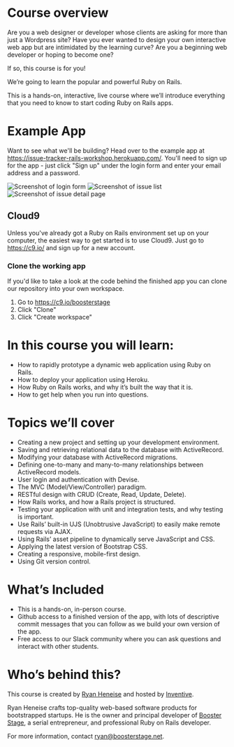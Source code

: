 # Course overview

Are you a web designer or developer whose clients are asking for  more than just a Wordpress site? Have you ever wanted to design your own interactive web app but are intimidated by the learning curve? Are you a beginning web developer or hoping to become one? 

If so, this course is for you! 

We’re going to learn the popular and powerful Ruby on Rails. 

This is a hands-on, interactive, live course where we’ll introduce everything that you need to know to start coding Ruby on Rails apps. 

# Example App

Want to see what we'll be building? Head over to the example app at https://issue-tracker-rails-workshop.herokuapp.com/. You'll need to sign up for the app - just click "Sign up" under the login form and enter your email address and a password. 

![Screenshot of login form](https://i.imgur.com/yRsspXy.png)
![Screenshot of issue list](https://i.imgur.com/UZcpi0J.png)
![Screenshot of issue detail page](https://i.imgur.com/dYWMAVa.png)

## Cloud9

Unless you've already got a Ruby on Rails environment set up on your computer, the easiest way to get started is to use Cloud9. Just go to https://c9.io/ and sign up for a new account. 

### Clone the working app

If you'd like to take a look at the code behind the finished app you can clone our repository into your own workspace. 

1. Go to https://c9.io/boosterstage
2. Click "Clone"
3. Click "Create workspace"


# In this course you will learn: 

- How to rapidly prototype a dynamic web application using Ruby on Rails. 
- How to deploy your application using Heroku.
- How Ruby on Rails works, and why it’s built the way that it is. 
- How to get help when you run into questions. 

# Topics we’ll cover

- Creating a new project and setting up your development environment. 
- Saving and retrieving relational data to the database with ActiveRecord. 
- Modifying your database with ActiveRecord migrations. 
- Defining one-to-many and many-to-many relationships between ActiveRecord models. 
- User login and authentication with Devise. 
- The MVC (Model/View/Controller) paradigm. 
- RESTful design with CRUD (Create, Read, Update, Delete). 
- How Rails works, and how a Rails project is structured. 
- Testing your application with unit and integration tests, and why testing is important. 
- Use Rails’ built-in UJS (Unobtrusive JavaScript) to easily make remote requests via AJAX. 
- Using Rails’ asset pipeline to dynamically serve JavaScript and CSS. 
- Applying the latest version of Bootstrap CSS. 
- Creating a responsive, mobile-first design. 
- Using Git version control. 


# What’s Included

- This is a hands-on, in-person course. 
- Github access to a finished version of the app, with lots of descriptive commit messages that you can follow as we build your own version of the app. 
- Free access to our Slack community where you can ask questions and interact with other students. 


# Who’s behind this? 

This course is created by [Ryan Heneise](https://github.com/crispinheneise) and hosted by [Inventive](https://inventive.io). 

Ryan Heneise crafts top-quality web-based software products for bootstrapped startups. He is the owner and principal developer of [Booster Stage](https://boosterstage.net), a serial entrepreneur, and professional Ruby on Rails developer. 

For more information, contact [ryan@boosterstage.net](mailto:ryan@boosterstage.net). 

